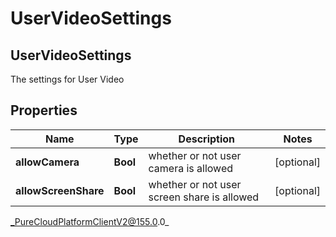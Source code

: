 # UserVideoSettings

## UserVideoSettings
The settings for User Video

## Properties

|Name | Type | Description | Notes|
|------------ | ------------- | ------------- | -------------|
| **allowCamera** | **Bool** | whether or not user camera is allowed | [optional] |
| **allowScreenShare** | **Bool** | whether or not user screen share is allowed | [optional] |



_PureCloudPlatformClientV2@155.0.0_
